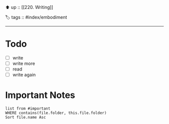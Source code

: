 ⬆️ up :: [[220. Writing]]

🏷️ tags :: #index/embodiment 

---

# Todo
- [ ] write
- [ ] write more
- [ ] read
- [ ] write again

# Important Notes
```dataview
list from #important
WHERE contains(file.folder, this.file.folder)
Sort file.name Asc
```